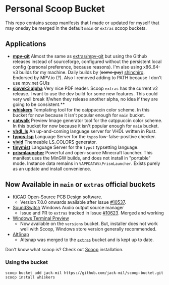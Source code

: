 # Personal Scoop Bucket #

This repo contains [scoop](https://scoop.sh/) manifests that I made or updated for myself that may oneday be merged in the default `main` or `extras` scoop buckets.

## Applications ##
- [**mpv-git**](https://mpv.io/) Almost the same as [extras/mpv-git](https://scoop.sh/#/apps?q=mpv-git&id=72b493d66b164257cc87db56a4f581688afc13be) but using the Github releases instead of sourceforge, configured without the persistent local config (personal preference, because reasons). I'm also using x86_64-v3 builds for my machine. Daily builds by (~~some guy~~) [shinchiro](https://github.com/shinchiro/mpv-winbuild-cmake). Endorsed by MPV.io (?). Also I removed adding to PATH because I don't use mpv.net GUIs
- [**sioyek3 alpha**](https://github.com/ahrm/sioyek) Very nice PDF reader. Scoop `extras` has the current v2 release. I want to use the dev build for some new features. This could very well break if/when they release another alpha, no idea if they are going to be consistent.**
- [**whiskers**](https://github.com/catppuccin/whiskers/) Templating tool for the catppuccin color scheme. In this bucket for now because it isn't popular enough for `main` bucket.
- [**catwalk**](https://github.com/catppuccin/catwalk/) Preview Image generator tool for the catppuccin color scheme. In this bucket for now because it isn't popular enough for `main` bucket.
- [**vhdl_ls**](https://github.com/VHDL-LS/rust_hdl) An up-and-coming language server for VHDL written in Rust.
- [**typos-lsp**](https://github.com/tekumara/typos-lsp) Language Server for the `typos` low-false-positive checker.
- [**vivid**](https://github.com/sharkdp/vivid) Themeable LS_COLORS generator.
- [**tinymist**](https://github.com/Myriad-Dreamin/tinymist) Language Server for the `typst` typsetting language.
- [**prismlauncher**](https://prismlauncher.org/) Powerful and open-source Minecraft launcher. This manifest uses the MinGW builds, and does not install in "portable" mode. Instance data remains in `%APPDATA%\PrismLauncher`. Exists purely as an update and install convenience.

## Now Available in `main` or `extras` official buckets
- [KiCAD](https://kicad.org/) Open-Source PCB Design software.
  - Version 7.0.0 onwards available after Issue [#10537](https://github.com/ScoopInstaller/Extras/issues/10573).
- [SoundSwitch](https://github.com/Belphemur/SoundSwitch) Windows Audio output source manager
  - Issue and PR to `extras` tracked in Issue [#10623](https://github.com/ScoopInstaller/Extras/issues/10623). Merged and working
- [Windows Terminal Preview](https://github.com/microsoft/terminal/)
  - Now available on the `versions` bucket. But, installer does not work well with Scoop, Windows store version generally recommended.
- [AltSnap](https://github.com/RamonUnch/AltSnap)
  - Altsnap was merged to the [`extras`](https://github.com/ScoopInstaller/Extras) bucket and is kept up to date.

Don't know what scoop is? Check out
[Scoop](https://scoop.sh/) installation.

### Using the bucket
```shell
scoop bucket add jack-mil https://github.com/jack-mil/scoop-bucket.git
scoop install whiskers
```
